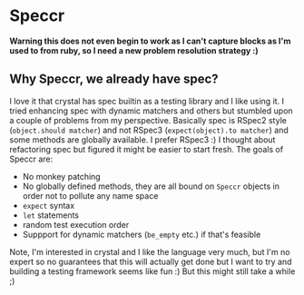 # Speccr

**Warning this does not even begin to work as I can't capture blocks as I'm used to from ruby, so I need a new problem resolution strategy :)**

## Why Speccr, we already have spec?

I love it that crystal has spec builtin as a testing library and I like using it. I tried enhancing spec with dynamic matchers and others but stumbled upon a couple of problems from my perspective. Basically spec is RSpec2 style (`object.should matcher`) and not RSpec3 (`expect(object).to matcher`) and some methods are globally available. I prefer RSpec3 :) I thought about refactoring spec but figured it might be easier to start fresh. The goals of Speccr are:

* No monkey patching
* No globally defined methods, they are all bound on `Speccr` objects in order not to pollute any name space
* `expect` syntax
* `let` statements
* random test execution order
* Suppport for dynamic matchers (`be_empty` etc.) if that's feasible

Note, I'm interested in crystal and I like the language very much, but I'm no expert so no guarantees that this will actually get done but I want to try and building a testing framework seems like fun :) But this might still take a while ;)

